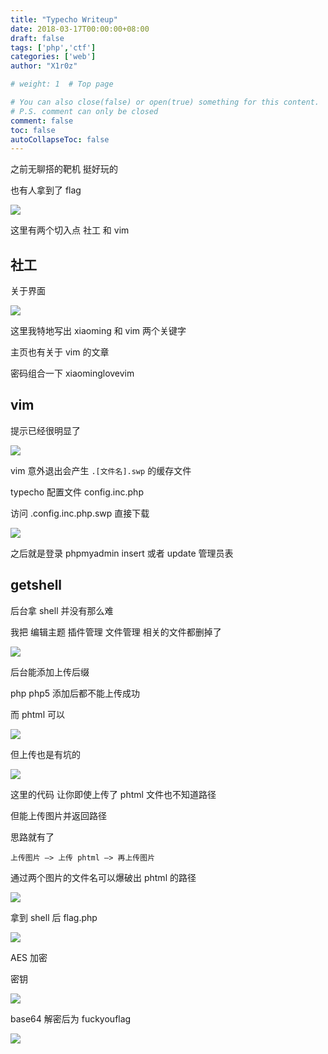 ```yaml
---
title: "Typecho Writeup"
date: 2018-03-17T00:00:00+08:00
draft: false
tags: ['php','ctf']
categories: ['web']
author: "X1r0z"

# weight: 1  # Top page

# You can also close(false) or open(true) something for this content.
# P.S. comment can only be closed
comment: false
toc: false
autoCollapseToc: false
---
```


之前无聊搭的靶机 挺好玩的

也有人拿到了 flag

<!--more-->

![](http://exp10it-1252109039.cossh.myqcloud.com/2018/03/17/1521252538.jpg)

这里有两个切入点 社工 和 vim

## 社工

关于界面

![](http://exp10it-1252109039.cossh.myqcloud.com/2018/03/17/1521252540.jpg)

这里我特地写出 xiaoming 和 vim 两个关键字

主页也有关于 vim 的文章

密码组合一下 xiaominglovevim

## vim

提示已经很明显了

![](http://exp10it-1252109039.cossh.myqcloud.com/2018/03/17/1521252542.jpg)

vim 意外退出会产生 `.[文件名].swp` 的缓存文件

typecho 配置文件 config.inc.php

访问 .config.inc.php.swp 直接下载

![](http://exp10it-1252109039.cossh.myqcloud.com/2018/03/17/1521252544.jpg)

之后就是登录 phpmyadmin insert 或者 update 管理员表

## getshell

后台拿 shell 并没有那么难

我把 编辑主题 插件管理 文件管理 相关的文件都删掉了

![](http://exp10it-1252109039.cossh.myqcloud.com/2018/03/17/1521252546.jpg)

后台能添加上传后缀

php php5 添加后都不能上传成功

而 phtml 可以

![](http://exp10it-1252109039.cossh.myqcloud.com/2018/03/17/1521252548.jpg)

但上传也是有坑的

![](http://exp10it-1252109039.cossh.myqcloud.com/2018/03/17/1521252550.jpg)

这里的代码 让你即使上传了 phtml 文件也不知道路径

但能上传图片并返回路径

思路就有了

`上传图片 –> 上传 phtml –> 再上传图片`

通过两个图片的文件名可以爆破出 phtml 的路径

![](http://exp10it-1252109039.cossh.myqcloud.com/2018/03/17/1521252552.jpg)

拿到 shell 后 flag.php

![](http://exp10it-1252109039.cossh.myqcloud.com/2018/03/17/1521252556.jpg)

AES 加密

密钥

![](http://exp10it-1252109039.cossh.myqcloud.com/2018/03/17/1521252554.jpg)

base64 解密后为 fuckyouflag

![](http://exp10it-1252109039.cossh.myqcloud.com/2018/03/17/1521252558.jpg)